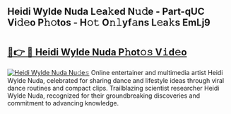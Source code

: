 ## Heidi Wylde Nuda L𝚎a𝚔ed N𝚞𝚍e - Part-qUC Vi𝚍𝚎o P𝚑𝚘tos - H𝚘𝚝 O𝚗𝚕yf𝚊ns L𝚎a𝚔s EmLj9

# <h2><a href="http://kf2gwng.oniu.top/?m=Heidi+Wylde+Nuda">🔗👉 🔴 Heidi Wylde Nuda P𝚑ot𝚘𝚜 V𝚒d𝚎o</a></h2>

[![Heidi Wylde Nuda Nu𝚍e𝚜](https://i.imgur.com/0qMVB7G.gif)](http://kf2gwng.oniu.top/?m=Heidi+Wylde+Nuda)
Online entertainer and multimedia artist Heidi Wylde Nuda, celebrated for sharing dance and lifestyle ideas through viral dance routines and compact clips. Trailblazing scientist researcher Heidi Wylde Nuda, recognized for their groundbreaking discoveries and commitment to advancing knowledge.  
